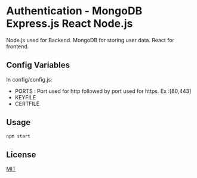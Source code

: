 # Authentication - MongoDB Express.js React Node.js

Node.js used for Backend.
MongoDB for storing user data.
React for frontend.

## Config Variables
In config/config.js:

- PORTS : Port used for http followed by port used for https. Ex :[80,443]
- KEYFILE
- CERTFILE

## Usage

```Node.js
npm start
```


## License
[MIT](https://github.com/bibikto/Authentication-NodeJS-DynamoDB-React/blob/master/LICENSE)